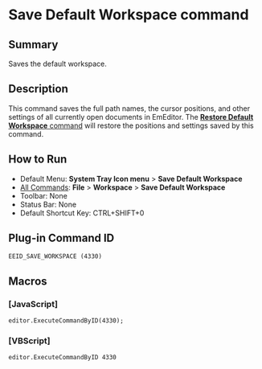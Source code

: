# Save Default Workspace command

## Summary

Saves the default workspace.

## Description

This command saves the full path names, the cursor positions, and other
settings of all currently open documents in EmEditor. The
[**Restore Default Workspace** command](load_workspace) will
restore the positions and settings saved by this command.

## How to Run

- Default Menu: **System Tray Icon menu** \> **Save Default Workspace**
- [All Commands](../tools/all_commands): **File** \> **Workspace**
\> **Save Default Workspace**
- Toolbar: None
- Status Bar: None
- Default Shortcut Key: CTRL+SHIFT+0

## Plug-in Command ID

```
EEID_SAVE_WORKSPACE (4330)```

## Macros

### \[JavaScript\]

```
editor.ExecuteCommandByID(4330);
```

### \[VBScript\]

```
editor.ExecuteCommandByID 4330
```
